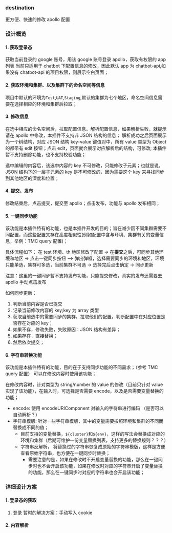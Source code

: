 ### destination

更方便、快速的修改 apollo 配置

### 设计概览

#### 1. 获取登录态

获取当前登录的 google 账号，用该 google 账号登录 apollo，获取有权限的 app 列表
当前只适用于 chatbot 下配置信息的修改，因此默认 app 为 chatbot-api,如果没有 chatbot-api 的项目权限，则展示空白页面；

#### 2. 获取环境和集群、以及集群下的命名空间等信息

项目中默认的环境为`Test`,`UAT`,`Staging`,默认的集群为七个地区，命名空间信息需要在选择相应的环境和集群后拉取；

#### 3. 修改信息

在选中相应的命名空间后，拉取配置信息。解析配置信息，如果解析失败，就提示请在 apollo 中修改，本插件不支持非 JSON 结构的信息；
解析成功之后页面展示为一个树结构，对应 JSON 结构 key-value 键值对中，所有 value 类型为 Object 的都带有 edit 按钮；点击 edit，页面就会展示对应解析后的结构，可修改;
本插件暂不支持删除功能，也不支持校验功能；

选中编辑的内容后，该选中内容的 key 不可修改，只能修改子元素；也就是说，JSON 结构下的一层子元素的 key 是不可修改的，因为需要这个 key 来寻找同步到其他地区的深度和位置；

#### 4. 提交、发布

修改结束后，点击提交，提交至 apollo；点击发布，功能与 apollo 发布相同；

#### 5. 一键同步功能

该功能是本插件特有的功能，也是本插件开发的目的；旨在减少因不同集群需要不同配置，而这些配置又存在高度相似性(例如配置中含与环境、集群有关的变量信息，举例：TMC query 配置)；

具体流程如下：
在 test 环境、th 地区修改了配置 -> 在**提交**之后，可同步其他环境和地区 -> 点击一键同步按钮 ——> 弹出弹框，选择需要同步的环境和地区，环境只能单选，集群可多选，当前集群不可选 -> 选择完后点击确定 -> 同步更新

注意：这里的一键同步暂不支持发布功能，只能提交修改，真实的发布还需要去 apollo 手动点击发布

如何同步更新：

1. 判断当前内容是否已提交
2. 记录当前修改内容的 key;key 为 array 类型
3. 获取当前选中的需要同步的集群，拉取他们的配置，判断配置中在对应位置是否存在对应的 key；
4. 如果不存，修改失败，失败原因：JSON 结构有差异；
5. 如果存在，直接替换；
6. 然后依次提交；

#### 6. 字符串转换功能

该功能是本插件特有的功能，目的在于支持同步功能的不同需求；（参考 TMC query 配置）
可以在修改内容时使用该功能；

在修改内容时，针对类型为 string/number 的 value 的修改（目前只针对 value 实现了该功能），在输入时，可选择是否需要 encode，以及是否需要变量替换的功能；

- encode: 使用 encodeURIComponent 对输入的字符串进行编码 （是否可以自动解析？）
- 字符串模版: 针对一些字符串模版，其中的变量需要按照环境和集群的不同而替换成不同的值；
  - 目前支持的变量替换，`${cluster}`和`${env}`，这样的写法会替换成对应的环境和集群（后期可维护一份变量替换列表，支持更多的替换规则？？？）
  - 字符串反解析， 将替换过的字符串恢复成原始的字符串模版，这样是方便查看原始字符串，也方便在一键同步时替换；
    - 需要注意的是，如果在修改时不开启变量替换的功能，那么在一键同步时也不会开启该功能，如果在修改时对应的字符串开启了变量替换的功能，那么在一键同步时对应的字符串也会开启该功能；

### 详细设计方案

#### 1. 登录态的获取

1. 登录
   暂时的解决方案：手动写入 cookie

#### 2. 内容解析
